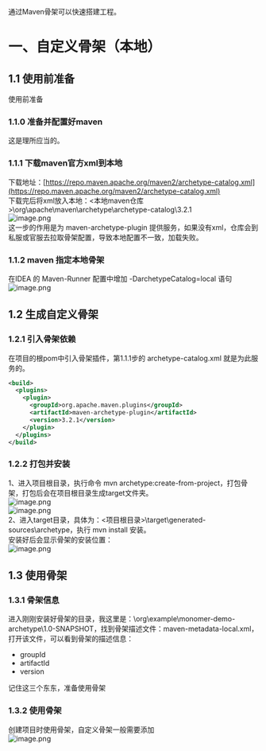 通过Maven骨架可以快速搭建工程。
<a name="t9ApE"></a>
# 一、自定义骨架（本地）
<a name="GTmBq"></a>
## 1.1 使用前准备 
使用前准备
<a name="CeVdq"></a>
### 1.1.0 准备并配置好maven
这是理所应当的。
<a name="BM1nR"></a>
### 1.1.1 下载maven官方xml到本地
下载地址：[https://repo.maven.apache.org/maven2/archetype-catalog.xml](https://repo.maven.apache.org/maven2/archetype-catalog.xml)<br />下载完后将xml放入本地：<本地maven仓库>\org\apache\maven\archetype\archetype-catalog\3.2.1<br />![image.png](https://cdn.nlark.com/yuque/0/2023/png/2475288/1678708727828-4187489f-6918-4206-a7d1-472da42b6e8f.png#averageHue=%23fbfaf9&clientId=u47ed04e0-4648-4&from=paste&height=303&id=ub2ccef25&name=image.png&originHeight=303&originWidth=993&originalType=binary&ratio=1&rotation=0&showTitle=false&size=41190&status=done&style=none&taskId=u841fe895-5111-456f-bf18-6821a2fc51d&title=&width=993)<br />这一步的作用是为 maven-archetype-plugin 提供服务，如果没有xml，仓库会到私服或官服去拉取骨架配置，导致本地配置不一致，加载失败。
<a name="hzNHq"></a>
### 1.1.2 maven 指定本地骨架
在IDEA 的 Maven-Runner 配置中增加 -DarchetypeCatalog=local 语句<br />![image.png](https://cdn.nlark.com/yuque/0/2023/png/2475288/1678708789516-bb1b4a43-9b65-43a4-8c26-e7242e516070.png#averageHue=%23f1f4f8&clientId=u47ed04e0-4648-4&from=paste&height=730&id=u70109bbe&name=image.png&originHeight=730&originWidth=999&originalType=binary&ratio=1&rotation=0&showTitle=false&size=96378&status=done&style=none&taskId=u2217147f-14bd-43f8-a8ee-b84cca55b1b&title=&width=999)
<a name="VOwbU"></a>
## 1.2 生成自定义骨架
<a name="LbpZW"></a>
### 1.2.1 引入骨架依赖
在项目的根pom中引入骨架插件，第1.1.1步的 archetype-catalog.xml 就是为此服务的。
```xml
<build>
  <plugins>
    <plugin>
      <groupId>org.apache.maven.plugins</groupId>
      <artifactId>maven-archetype-plugin</artifactId>
      <version>3.2.1</version>
    </plugin>
  </plugins>
</build>
```
<a name="hjnQD"></a>
### 1.2.2 打包并安装
1、进入项目根目录，执行命令 mvn archetype:create-from-project，打包骨架，打包后会在项目根目录生成target文件夹。<br />![image.png](https://cdn.nlark.com/yuque/0/2023/png/2475288/1678713654756-ddbdfc1a-60b6-45f6-8a3e-c765a733e09e.png#averageHue=%23fbf9f6&clientId=u47ed04e0-4648-4&from=paste&height=97&id=u89b711ff&name=image.png&originHeight=97&originWidth=882&originalType=binary&ratio=1&rotation=0&showTitle=true&size=13742&status=done&style=none&taskId=udfee7719-4001-46ed-bb1e-cf5b1f67b17&title=%E8%BF%9B%E5%85%A5%E6%8C%87%E5%AE%9A%E7%9B%AE%E5%BD%95%E6%89%A7%E8%A1%8Cmvn%20install&width=882 "进入指定目录执行mvn install")<br />![image.png](https://cdn.nlark.com/yuque/0/2023/png/2475288/1678709131388-b021dbe8-7b32-48da-8528-e2dfb32482a8.png#averageHue=%23eef2f7&clientId=u47ed04e0-4648-4&from=paste&height=321&id=ua6591d9b&name=image.png&originHeight=321&originWidth=459&originalType=binary&ratio=1&rotation=0&showTitle=true&size=29192&status=done&style=none&taskId=ub23f864b-d756-481e-ab92-6ba800ef6a3&title=%E7%94%9F%E6%88%90target%E7%9B%AE%E5%BD%95&width=459 "生成target目录")<br />2、进入target目录，具体为：<项目根目录>\target\generated-sources\archetype，执行 mvn install 安装。<br />安装好后会显示骨架的安装位置：<br />![image.png](https://cdn.nlark.com/yuque/0/2023/png/2475288/1678709194114-c174b30c-78e2-463a-bcc3-f4b46b8443a8.png#averageHue=%23faf8f5&clientId=u47ed04e0-4648-4&from=paste&height=141&id=u9dc374e5&name=image.png&originHeight=141&originWidth=1892&originalType=binary&ratio=1&rotation=0&showTitle=false&size=42456&status=done&style=none&taskId=ub39a1788-0df5-4663-9ac5-bc2632cd3f8&title=&width=1892)
<a name="sT1Qh"></a>
## 1.3 使用骨架
<a name="wqygU"></a>
### 1.3.1 骨架信息
进入刚刚安装好骨架的目录，我这里是：\org\example\monomer-demo-archetype\1.0-SNAPSHOT，找到骨架描述文件：maven-metadata-local.xml，打开该文件，可以看到骨架的描述信息：

- groupId
- artifactId
- version

记住这三个东东，准备使用骨架
<a name="ekKIj"></a>
### 1.3.2 使用骨架
创建项目时使用骨架，自定义骨架一般需要添加<br />![image.png](https://cdn.nlark.com/yuque/0/2023/png/2475288/1678709534357-e265107d-1620-4de0-8875-8656ae5a3618.png#averageHue=%23f3f5f8&clientId=u47ed04e0-4648-4&from=paste&height=802&id=u5d07b4b5&name=image.png&originHeight=802&originWidth=949&originalType=binary&ratio=1&rotation=0&showTitle=false&size=91473&status=done&style=none&taskId=u9c674453-db63-4e19-8f4b-9ff9bb558c7&title=&width=949)
